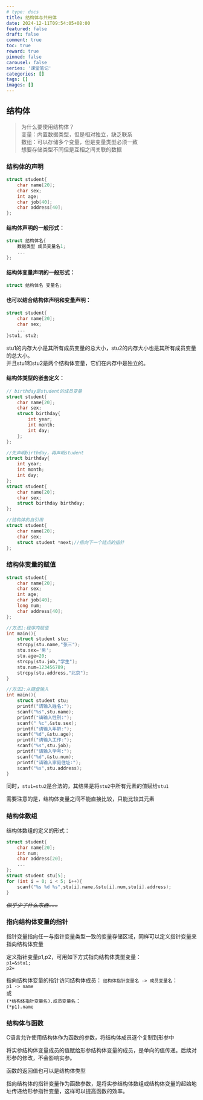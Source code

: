 ```yaml
---
# type: docs 
title: 结构体与共用体
date: 2024-12-11T09:54:05+08:00
featured: false
draft: false
comment: true
toc: true
reward: true
pinned: false
carousel: false
series: '课堂笔记'
categories: []
tags: []
images: []
---
```


## 结构体

> 为什么要使用结构体？  
> 变量：内置数据类型，但是相对独立，缺乏联系  
> 数组：可以存储多个变量，但是变量类型必须一致  
> 想要存储类型不同但是互相之间关联的数据  

### 结构体的声明

```c
struct student{
    char name[20];
    char sex;
    int age;
    char job[40];
    char address[40];
};
```
#### 结构体声明的一般形式：
```c
struct 结构体名{  
    数据类型 成员变量名1;  
    ...
};
```
#### 结构体变量声明的一般形式：
```c
struct 结构体名 变量名;
```
#### 也可以结合结构体声明和变量声明：
```c
struct student{
    char name[20];
    char sex;
    ...
}stu1, stu2;
```
stu1的内存大小是其所有成员变量的总大小，stu2的内存大小也是其所有成员变量的总大小。  
并且stu1和stu2是两个结构体变量，它们在内存中是独立的。

#### 结构体类型的嵌套定义：
```c
// birthday是student的成员变量
struct student{
    char name[20];
    char sex;
    struct birthday{
        int year;
        int month;
        int day;
    };
};

//先声明birthday，再声明student
struct birthday{
    int year;
    int month;
    int day;
};
struct student{
    char name[20];
    char sex;
    struct birthday birthday;
};

//结构体的自引用
struct student{
    char name[20];
    char sex;
    struct student *next;//指向下一个结点的指针
};
```
### 结构体变量的赋值
```c
struct student{
    char name[20];
    char sex;
    int age;
    char job[40];
    long num;
    char address[40];
};

//方法1:程序内赋值
int main(){
    struct student stu;
    strcpy(stu.name,"张三");
    stu.sex='男';
    stu.age=20;
    strcpy(stu.job,"学生");
    stu.num=123456789;
    strcpy(stu.address,"北京");
}

//方法2:从键盘输入
int main(){
    struct student stu;
    printf("请输入姓名:");
    scanf("%s",stu.name);
    printf("请输入性别:");
    scanf(" %c",&stu.sex);
    printf("请输入年龄:");
    scanf("%d",&stu.age);
    printf("请输入工作:");
    scanf("%s",stu.job);
    printf("请输入学号:");
    scanf("%d",&stu.num);
    printf("请输入家庭住址:");
    scanf("%s",stu.address);
}
```
同时，`stu1=stu2`是合法的，其结果是将`stu2`中所有元素的值赋给`stu1`  

需要注意的是，结构体变量之间不能直接比较，只能比较其元素  

### 结构体数组

结构体数组的定义的形式：
```c
struct student{
    char name[20];
    int num;
    char address[20];
    ...
};
struct student stu[5];
for (int i = 0; i < 5; i++){
    scanf("%s %d %s",stu[i].name,&stu[i].num,stu[i].address);
}
```

*~~似乎少了什么东西……~~*

### 指向结构体变量的指针

指针变量指向任一与指针变量类型一致的变量存储区域，同样可以定义指针变量来指向结构体变量  

定义指针变量p1,p2，可用如下方式指向结构体类型变量：  
`p1=&stu1;`  
`p2=`  

指向结构体变量的指针访问结构体成员：
`结构体指针变量名 -> 成员变量名`：  
`p1 -> name`  
或  
`(*结构体指针变量名).成员变量名`：  
`(*p1).name`  

### 结构体与函数

C语言允许使用结构体作为函数的参数，将结构体成员逐个复制到形参中  

将实参结构体变量成员的值赋给形参结构体变量的成员，是单向的值传递。后续对形参的修改，不会影响实参。  

函数的返回值也可以是结构体类型  

指向结构体的指针变量作为函数参数，是将实参结构体数组或结构体变量的起始地址传递给形参指针变量，这样可以提高函数的效率。